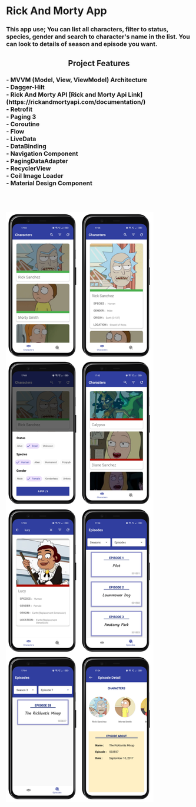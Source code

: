 <h1 align="left">
Rick And Morty App
</h1>

<h3 align="left">
This app use; You can list all characters, filter to status, species, gender and search to character's name in the list. 
You can look to details of season and episode you want.
</h3>

<h2 align="center">
Project Features
</h2>

<h3 align="left">
 - MVVM (Model, View, ViewModel) Architecture <br>
 - Dagger-Hilt <br>
 - Rick And Morty API [Rick and Morty Api Link](https://rickandmortyapi.com/documentation/)<br>
 - Retrofit <br>
 - Paging 3 <br>
 - Coroutine <br>
 - Flow <br>
 - LiveData <br>
 - DataBinding <br>
 - Navigation Component <br>
 - PagingDataAdapter <br>
 - RecyclerView <br>
 - Coil Image Loader <br>
 - Material Design Component <br>
   <br>
 </h3><br>
 
 <p align="left">
<img align="left" src="https://github.com/betulantep/RickAndMorty/blob/master/ScreenShots/ss1.png" width="200" />
<img align="left" src="https://github.com/betulantep/RickAndMorty/blob/master/ScreenShots/ss2.png" width="200" />
<img align="left" src="https://github.com/betulantep/RickAndMorty/blob/master/ScreenShots/ss3.png" width="200" />
<img align="left" src="https://github.com/betulantep/RickAndMorty/blob/master/ScreenShots/ss8.png" width="200" />
<img align="left" src="https://github.com/betulantep/RickAndMorty/blob/master/ScreenShots/ss4.png" width="200" />
<img align="left" src="https://github.com/betulantep/RickAndMorty/blob/master/ScreenShots/ss5.png" width="200" />
<img align="left" src="https://github.com/betulantep/RickAndMorty/blob/master/ScreenShots/ss6.png" width="200" />
<img align="left" src="https://github.com/betulantep/RickAndMorty/blob/master/ScreenShots/ss7.png" width="200" />


</p>

